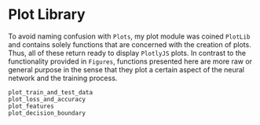 # Plot Library

To avoid naming confusion with `Plots`, my plot module was coined `PlotLib` and contains solely functions that are concerned with the creation of plots. Thus, all of these return ready to display `PlotlyJS` plots. In contrast to the functionality provided in `Figures`, functions presented here are more raw or general purpose in the sense that they plot a certain aspect of the neural network and the training process.

```@docs
plot_train_and_test_data
plot_loss_and_accuracy
plot_features
plot_decision_boundary
```
